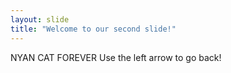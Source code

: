 ```yaml
---
layout: slide
title: "Welcome to our second slide!"
---
```

NYAN CAT FOREVER
Use the left arrow to go back!
